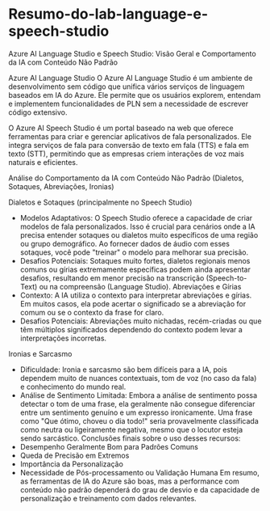 # Resumo-do-lab-language-e-speech-studio
Azure AI Language Studio e Speech Studio: Visão Geral e Comportamento da IA com Conteúdo Não Padrão

Azure AI Language Studio
O Azure AI Language Studio é um ambiente de desenvolvimento sem código que unifica vários serviços de linguagem baseados em IA do Azure. Ele permite que os usuários explorem, entendam e implementem funcionalidades de PLN sem a necessidade de escrever código extensivo.

O Azure AI Speech Studio é um portal baseado na web que oferece ferramentas para criar e gerenciar aplicativos de fala personalizados. Ele integra serviços de fala para conversão de texto em fala (TTS) e fala em texto (STT), permitindo que as empresas criem interações de voz mais naturais e eficientes.

Análise do Comportamento da IA com Conteúdo Não Padrão (Dialetos, Sotaques, Abreviações, Ironias)

Dialetos e Sotaques (principalmente no Speech Studio)
 * Modelos Adaptativos: O Speech Studio oferece a capacidade de criar modelos de fala personalizados. Isso é crucial para cenários onde a IA precisa entender sotaques ou dialetos muito específicos de uma região ou grupo demográfico. Ao fornecer dados de áudio com esses sotaques, você pode "treinar" o modelo para melhorar sua precisão.
 * Desafios Potenciais: Sotaques muito fortes, dialetos regionais menos comuns ou gírias extremamente específicas podem ainda apresentar desafios, resultando em menor precisão na transcrição (Speech-to-Text) ou na compreensão (Language Studio).
Abreviações e Gírias
 * Contexto: A IA utiliza o contexto para interpretar abreviações e gírias. Em muitos casos, ela pode acertar o significado se a abreviação for comum ou se o contexto da frase for claro.
 * Desafios Potenciais: Abreviações muito nichadas, recém-criadas ou que têm múltiplos significados dependendo do contexto podem levar a interpretações incorretas.

Ironias e Sarcasmo
 * Dificuldade: Ironia e sarcasmo são bem difíceis para a IA, pois dependem muito de nuances contextuais, tom de voz (no caso da fala) e conhecimento do mundo real.
 * Análise de Sentimento Limitada: Embora a análise de sentimento possa detectar o tom de uma frase, ela geralmente não consegue diferenciar entre um sentimento genuíno e um expresso ironicamente. Uma frase como "Que ótimo, choveu o dia todo!" seria provavelmente classificada como neutra ou ligeiramente negativa, mesmo que o locutor esteja sendo sarcástico.
Conclusões finais sobre o uso desses recursos:
 * Desempenho Geralmente Bom para Padrões Comuns
 * Queda de Precisão em Extremos
 * Importância da Personalização
 * Necessidade de Pós-processamento ou Validação Humana
Em resumo, as ferramentas de IA do Azure são boas, mas a performance com conteúdo não padrão dependerá do grau de desvio e da capacidade de personalização e treinamento com dados relevantes.
